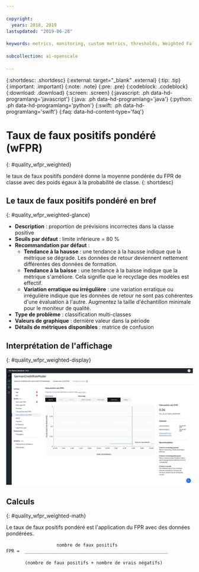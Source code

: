 ```yaml
---

copyright:
  years: 2018, 2019
lastupdated: "2019-06-28"

keywords: metrics, monitoring, custom metrics, thresholds, Weighted False Positive Rate, wFPR

subcollection: ai-openscale

---
```


{:shortdesc: .shortdesc}
{:external: target="_blank" .external}
{:tip: .tip}
{:important: .important}
{:note: .note}
{:pre: .pre}
{:codeblock: .codeblock}
{:download: .download}
{:screen: .screen}
{:javascript: .ph data-hd-programlang='javascript'}
{:java: .ph data-hd-programlang='java'}
{:python: .ph data-hd-programlang='python'}
{:swift: .ph data-hd-programlang='swift'}
{:faq: data-hd-content-type='faq'}

# Taux de faux positifs pondéré (wFPR)
{: #quality_wfpr_weighted}

le taux de faux positifs pondéré donne la moyenne pondérée du FPR de classe avec des poids égaux à la probabilité de classe.
{: shortdesc}

## Le taux de faux positifs pondéré en bref
{: #quality_wfpr_weighted-glance}

- **Description** : proportion de prévisions incorrectes dans la classe positive
- **Seuils par défaut** : limite inférieure = 80 %
- **Recommandation par défaut** :
   - **Tendance à la hausse** : une tendance à la hausse indique que la métrique se dégrade. Les données de retour deviennent nettement différentes des données de formation.
   - **Tendance à la baisse** : une tendance à la baisse indique que la métrique s'améliore. Cela signifie que le recyclage des modèles est effectif.
   - **Variation erratique ou irrégulière** : une variation erratique ou irrégulière indique que les données de retour ne sont pas cohérentes d'une évaluation à l'autre. Augmentez la taille d'échantillon minimale pour le moniteur de qualité.
- **Type de problème** : classification multi-classes
- **Valeurs de graphique** : dernière valeur dans la période
- **Détails de métriques disponibles** : matrice de confusion

## Interprétation de l'affichage
{: #quality_wfpr_weighted-display}

![affichage du graphique de taux de faux positifs pondéré](images/quality-fpr.png)

## Calculs
{: #quality_wfpr_weighted-math}

Le taux de faux positifs pondéré est l'application du FPR avec des données pondérées.

```
                   nombre de faux positifs
FPR =  ______________________________________________________

       (nombre de faux positifs + nombre de vrais négatifs)
```
